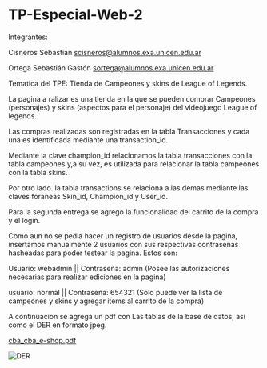 # TP-Especial-Web-2

Integrantes:

Cisneros Sebastián
scisneros@alumnos.exa.unicen.edu.ar

Ortega Sebastián Gastón
sortega@alumnos.exa.unicen.edu.ar


Tematica del TPE: Tienda de Campeones y skins de League of Legends.

La pagina a ralizar es una tienda en la que se pueden comprar Campeones (personajes) y skins (aspectos para el personaje) del videojuego League of legends.

Las compras realizadas son registradas en la tabla Transacciones y cada una es identificada mediante una transaction_id.

Mediante la clave champion_id relacionamos la tabla transacciones con la tabla campeones y,a su vez, es utilizada para relacionar la tabla campeones con la tabla skins.

Por otro lado. la tabla transactions se relaciona a las demas mediante las claves foraneas Skin_id, Champion_id y User_id.

Para la segunda entrega se agrego la funcionalidad del carrito de la compra y el login.

Como aun no se pedia hacer un registro de usuarios desde la pagina, insertamos manualmente 2 usuarios con sus respectivas contraseñas hasheadas para poder testear la pagina. Estos son:

Usuario: webadmin || Contraseña: admin  (Posee las autorizaciones necesarias para realizar ediciones en la pagina)

usuario: normal || Contraseña: 654321  (Solo puede ver la lista de campeones y skins y agregar items al carrito de la compra)

A continuacion se agrega un pdf con Las tablas de la base de datos, asi como el DER en formato jpeg.

[cba_cba_e-shop.pdf](https://github.com/lilCapybara/TP-Especial-Web-2/files/12908786/cba_cba_e-shop.pdf)

![DER](https://github.com/lilCapybara/TP-Especial-Web-2/assets/142858679/436068bc-bced-4c59-8dc3-84c4a88dbef2)
